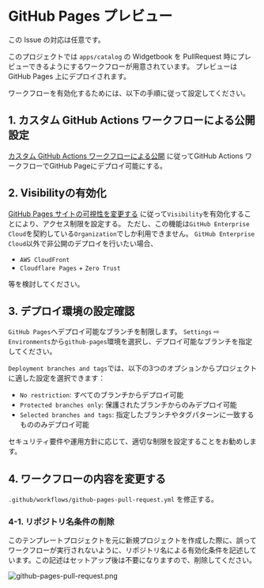 # GitHub Pages プレビュー

この Issue の対応は任意です。

このプロジェクトでは `apps/catalog` の Widgetbook を PullRequest 時にプレビューできるようにするワークフローが用意されています。
プレビューは GitHub Pages 上にデプロイされます。

ワークフローを有効化するためには、以下の手順に従って設定してください。

## 1. カスタム GitHub Actions ワークフローによる公開設定

[カスタム GitHub Actions ワークフローによる公開][1] に従ってGitHub Actions ワークフローでGitHub Pageにデプロイ可能にする。

## 2. Visibilityの有効化

[GitHub Pages サイトの可視性を変更する][2] に従って`Visibility`を有効化することにより、アクセス制限を設定する。
ただし、この機能は`GitHub Enterprise Cloud`を契約している`Organization`でしか利用できません。
`GitHub Enterprise Cloud`以外で非公開のデプロイを行いたい場合、

- `AWS CloudFront`
- `Cloudflare Pages` + `Zero Trust`

等を検討してください。

## 3. デプロイ環境の設定確認

`GitHub Pages`へデプロイ可能なブランチを制限します。
`Settings` ⇨ `Environments`から`github-pages`環境を選択し、デプロイ可能なブランチを指定してください。

`Deployment branches and tags`では、以下の3つのオプションからプロジェクトに適した設定を選択できます：

- `No restriction`: すべてのブランチからデプロイ可能
- `Protected branches only`: 保護されたブランチからのみデプロイ可能
- `Selected branches and tags`: 指定したブランチやタグパターンに一致するもののみデプロイ可能

セキュリティ要件や運用方針に応じて、適切な制限を設定することをお勧めします。

## 4. ワークフローの内容を変更する

`.github/workflows/github-pages-pull-request.yml` を修正する。

### 4-1. リポジトリ名条件の削除

このテンプレートプロジェクトを元に新規プロジェクトを作成した際に、誤ってワークフローが実行されないように、リポジトリ名による有効化条件を記述しています。この記述はセットアップ後は不要になりますので、削除してください。

![github-pages-pull-request.png](https://github.com/user-attachments/assets/324da9ca-078d-4b8f-a7bc-b6441c2c8564)

<!-- Links -->

[1]: https://docs.github.com/ja/pages/getting-started-with-github-pages/configuring-a-publishing-source-for-your-github-pages-site#%E3%82%AB%E3%82%B9%E3%82%BF%E3%83%A0-github-actions-%E3%83%AF%E3%83%BC%E3%82%AF%E3%83%95%E3%83%AD%E3%83%BC%E3%81%AB%E3%82%88%E3%82%8B%E5%85%AC%E9%96%8B
[2]: https://docs.github.com/ja/enterprise-cloud@latest/pages/getting-started-with-github-pages/changing-the-visibility-of-your-github-pages-site
